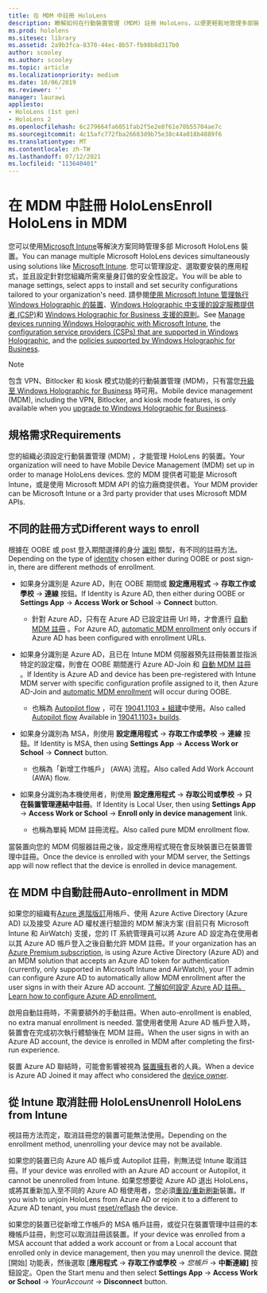 ```yaml
---
title: 在 MDM 中註冊 HoloLens
description: 瞭解如何在行動裝置管理 (MDM) 註冊 HoloLens，以便更輕鬆地管理多部裝置。
ms.prod: hololens
ms.sitesec: library
ms.assetid: 2a9b3fca-8370-44ec-8b57-fb98b8d317b0
author: scooley
ms.author: scooley
ms.topic: article
ms.localizationpriority: medium
ms.date: 10/06/2019
ms.reviewer: ''
manager: laurawi
appliesto:
- HoloLens (1st gen)
- HoloLens 2
ms.openlocfilehash: 6c279664fa6051fab2f5e2e8f61e70b55704ae7c
ms.sourcegitcommit: 4c15afc772fba26683d9b75e38c44a018b4889f6
ms.translationtype: MT
ms.contentlocale: zh-TW
ms.lasthandoff: 07/12/2021
ms.locfileid: "113640401"
---
```

# <a name="enroll-hololens-in-mdm"></a><span data-ttu-id="560a9-103">在 MDM 中註冊 HoloLens</span><span class="sxs-lookup"><span data-stu-id="560a9-103">Enroll HoloLens in MDM</span></span>

<span data-ttu-id="560a9-104">您可以使用[Microsoft Intune](/intune/windows-holographic-for-business)等解決方案同時管理多部 Microsoft HoloLens 裝置。</span><span class="sxs-lookup"><span data-stu-id="560a9-104">You can manage multiple Microsoft HoloLens devices simultaneously using solutions like [Microsoft Intune](/intune/windows-holographic-for-business).</span></span> <span data-ttu-id="560a9-105">您可以管理設定、選取要安裝的應用程式，並且設定針對您組織所需來量身訂做的安全性設定。</span><span class="sxs-lookup"><span data-stu-id="560a9-105">You will be able to manage settings, select apps to install and set security configurations tailored to your organization's need.</span></span> <span data-ttu-id="560a9-106">請參閱[使用 Microsoft Intune 管理執行 Windows Holographic 的裝置](/intune/windows-holographic-for-business)、[Windows Holographic 中支援的設定服務提供者 (CSP)](https://msdn.microsoft.com/windows/hardware/commercialize/customize/mdm/configuration-service-provider-reference#hololens)和 [Windows Holographic for Business 支援的原則](https://msdn.microsoft.com/windows/hardware/commercialize/customize/mdm/policy-configuration-service-provider#hololenspolicies)。</span><span class="sxs-lookup"><span data-stu-id="560a9-106">See [Manage devices running Windows Holographic with Microsoft Intune](/intune/windows-holographic-for-business), the [configuration service providers (CSPs) that are supported in Windows Holographic](https://msdn.microsoft.com/windows/hardware/commercialize/customize/mdm/configuration-service-provider-reference#hololens), and the [policies supported by Windows Holographic for Business](https://msdn.microsoft.com/windows/hardware/commercialize/customize/mdm/policy-configuration-service-provider#hololenspolicies).</span></span>

> [!NOTE]
> <span data-ttu-id="560a9-107">包含 VPN、Bitlocker 和 kiosk 模式功能的行動裝置管理 (MDM)，只有當您[升級至 Windows Holographic for Business](hololens1-upgrade-enterprise.md) 時可用。</span><span class="sxs-lookup"><span data-stu-id="560a9-107">Mobile device management (MDM), including the VPN, Bitlocker, and kiosk mode features, is only available when you [upgrade to Windows Holographic for Business](hololens1-upgrade-enterprise.md).</span></span>

## <a name="requirements"></a><span data-ttu-id="560a9-108">規格需求</span><span class="sxs-lookup"><span data-stu-id="560a9-108">Requirements</span></span>

 <span data-ttu-id="560a9-109">您的組織必須設定行動裝置管理 (MDM) ，才能管理 HoloLens 的裝置。</span><span class="sxs-lookup"><span data-stu-id="560a9-109">Your organization will need to have Mobile Device Management (MDM) set up in order to manage HoloLens devices.</span></span> <span data-ttu-id="560a9-110">您的 MDM 提供者可能是 Microsoft Intune，或是使用 Microsoft MDM API 的協力廠商提供者。</span><span class="sxs-lookup"><span data-stu-id="560a9-110">Your MDM provider can be Microsoft Intune or a 3rd party provider that uses Microsoft MDM APIs.</span></span>
 
## <a name="different-ways-to-enroll"></a><span data-ttu-id="560a9-111">不同的註冊方式</span><span class="sxs-lookup"><span data-stu-id="560a9-111">Different ways to enroll</span></span>

<span data-ttu-id="560a9-112">根據在 OOBE 或 post 登入期間選擇的身分 [識別](hololens-identity.md) 類型，有不同的註冊方法。</span><span class="sxs-lookup"><span data-stu-id="560a9-112">Depending on the type of [identity](hololens-identity.md) chosen either during OOBE or post sign-in, there are different methods of enrollment.</span></span>

- <span data-ttu-id="560a9-113">如果身分識別是 Azure AD，則在 OOBE 期間或 **設定應用程式**  ->  **存取工作或學校**  ->  **連線** 按鈕。</span><span class="sxs-lookup"><span data-stu-id="560a9-113">If Identity is Azure AD, then either during OOBE or **Settings App** -> **Access Work or School** -> **Connect** button.</span></span>
    - <span data-ttu-id="560a9-114">針對 Azure AD，只有在 Azure AD 已設定註冊 Url 時，才會進行 [自動 MDM 註冊](hololens-enroll-mdm.md#auto-enrollment-in-mdm) 。</span><span class="sxs-lookup"><span data-stu-id="560a9-114">For Azure AD, [automatic MDM enrollment](hololens-enroll-mdm.md#auto-enrollment-in-mdm) only occurs if Azure AD has been configured with enrollment URLs.</span></span>
     
- <span data-ttu-id="560a9-115">如果身分識別是 Azure AD，且已在 Intune MDM 伺服器預先註冊裝置並指派特定的設定檔，則會在 OOBE 期間進行 Azure AD-Join 和 [自動 MDM 註冊](hololens-enroll-mdm.md#auto-enrollment-in-mdm) 。</span><span class="sxs-lookup"><span data-stu-id="560a9-115">If Identity is Azure AD and device has been pre-registered with Intune MDM server with specific configuration profile assigned to it, then Azure AD-Join and [automatic MDM enrollment](hololens-enroll-mdm.md#auto-enrollment-in-mdm) will occur during OOBE.</span></span>
    - <span data-ttu-id="560a9-116">也稱為 [Autopilot flow](hololens2-autopilot.md) ，可在 [19041.1103 + 組建](hololens-release-notes.md#windows-holographic-version-2004)中使用。</span><span class="sxs-lookup"><span data-stu-id="560a9-116">Also called [Autopilot flow](hololens2-autopilot.md) Available in [19041.1103+ builds](hololens-release-notes.md#windows-holographic-version-2004).</span></span>
    

- <span data-ttu-id="560a9-117">如果身分識別為 MSA，則使用 **設定應用程式**  ->  **存取工作或學校**  ->  **連線** 按鈕。</span><span class="sxs-lookup"><span data-stu-id="560a9-117">If Identity is MSA, then using **Settings App** -> **Access Work or School** -> **Connect** button.</span></span>
    - <span data-ttu-id="560a9-118">也稱為「新增工作帳戶」 (AWA) 流程。</span><span class="sxs-lookup"><span data-stu-id="560a9-118">Also called Add Work Account (AWA) flow.</span></span>
- <span data-ttu-id="560a9-119">如果身分識別為本機使用者，則使用 **設定應用程式**  ->  **存取公司或學校**  ->  **只在裝置管理連結中註冊**。</span><span class="sxs-lookup"><span data-stu-id="560a9-119">If Identity is Local User, then using **Settings App** -> **Access Work or School** -> **Enroll only in device management** link.</span></span>
    - <span data-ttu-id="560a9-120">也稱為單純 MDM 註冊流程。</span><span class="sxs-lookup"><span data-stu-id="560a9-120">Also called pure MDM enrollment flow.</span></span>

<span data-ttu-id="560a9-121">當裝置向您的 MDM 伺服器註冊之後，設定應用程式現在會反映裝置已在裝置管理中註冊。</span><span class="sxs-lookup"><span data-stu-id="560a9-121">Once the device is enrolled with your MDM server, the Settings app will now reflect that the device is enrolled in device management.</span></span>

## <a name="auto-enrollment-in-mdm"></a><span data-ttu-id="560a9-122">在 MDM 中自動註冊</span><span class="sxs-lookup"><span data-stu-id="560a9-122">Auto-enrollment in MDM</span></span>

<span data-ttu-id="560a9-123">如果您的組織有[Azure 進階版訂](https://azure.microsoft.com/overview/)用帳戶、使用 Azure Active Directory (Azure AD) 以及接受 Azure AD 權杖進行驗證的 MDM 解決方案 (目前只有 Microsoft Intune 和 AirWatch) 支援，您的 IT 系統管理員可以將 Azure AD 設定為在使用者以其 Azure AD 帳戶登入之後自動允許 MDM 註冊。</span><span class="sxs-lookup"><span data-stu-id="560a9-123">If your organization has an [Azure Premium subscription](https://azure.microsoft.com/overview/), is using Azure Active Directory (Azure AD) and an MDM solution that accepts an Azure AD token for authentication (currently, only supported in Microsoft Intune and AirWatch), your IT admin can configure Azure AD to automatically allow MDM enrollment after the user signs in with their Azure AD account.</span></span> [<span data-ttu-id="560a9-124">了解如何設定 Azure AD 註冊。</span><span class="sxs-lookup"><span data-stu-id="560a9-124">Learn how to configure Azure AD enrollment.</span></span>](/mem/intune/enrollment/windows-enroll#enable-windows-10-automatic-enrollment)

<span data-ttu-id="560a9-125">啟用自動註冊時，不需要額外的手動註冊。</span><span class="sxs-lookup"><span data-stu-id="560a9-125">When auto-enrollment is enabled, no extra manual enrollment is needed.</span></span> <span data-ttu-id="560a9-126">當使用者使用 Azure AD 帳戶登入時，裝置會在完成初次執行體驗後在 MDM 註冊。</span><span class="sxs-lookup"><span data-stu-id="560a9-126">When the user signs in with an Azure AD account, the device is enrolled in MDM after completing the first-run experience.</span></span>

<span data-ttu-id="560a9-127">裝置 Azure AD 聯結時，可能會影響被視為 [裝置擁有](security-adminless-os.md#device-owner)者的人員。</span><span class="sxs-lookup"><span data-stu-id="560a9-127">When a device is Azure AD Joined it may affect who considered the [device owner](security-adminless-os.md#device-owner).</span></span>

## <a name="unenroll-hololens-from-intune"></a><span data-ttu-id="560a9-128">從 Intune 取消註冊 HoloLens</span><span class="sxs-lookup"><span data-stu-id="560a9-128">Unenroll HoloLens from Intune</span></span>

<span data-ttu-id="560a9-129">視註冊方法而定，取消註冊您的裝置可能無法使用。</span><span class="sxs-lookup"><span data-stu-id="560a9-129">Depending on the enrollment method, unenrolling your device may not be available.</span></span>

<span data-ttu-id="560a9-130">如果您的裝置已向 Azure AD 帳戶或 Autopilot 註冊，則無法從 Intune 取消註冊。</span><span class="sxs-lookup"><span data-stu-id="560a9-130">If your device was enrolled with an Azure AD account or Autopilot, it cannot be unenrolled from Intune.</span></span> <span data-ttu-id="560a9-131">如果您想要從 Azure AD 退出 HoloLens，或將其重新加入至不同的 Azure AD 租使用者，您必須[重設/重新刷新](hololens-recovery.md#reset-the-device)裝置。</span><span class="sxs-lookup"><span data-stu-id="560a9-131">If you wish to unjoin HoloLens from Azure AD or rejoin it to a different to Azure AD tenant, you must [reset/reflash](hololens-recovery.md#reset-the-device) the device.</span></span>

<span data-ttu-id="560a9-132">如果您的裝置已從新增工作帳戶的 MSA 帳戶註冊，或從只在裝置管理中註冊的本機帳戶註冊，則您可以取消註冊該裝置。</span><span class="sxs-lookup"><span data-stu-id="560a9-132">If your device was enrolled from a MSA account that added a work account or from a Local account that enrolled only in device management, then you may unenroll the device.</span></span> <span data-ttu-id="560a9-133">開啟 [開始] 功能表，然後選取 [**應用程式**  ->  **存取工作或學校**  ->  *您帳戶*  ->  **中斷連線]** 按鈕設定。</span><span class="sxs-lookup"><span data-stu-id="560a9-133">Open the Start menu and then select **Settings App** -> **Access Work or School** -> *YourAccount* -> **Disconnect** button.</span></span>